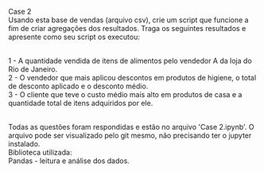 Case 2<br>
Usando esta base de vendas (arquivo csv), crie um script que funcione a fim de criar agregações dos resultados. Traga os seguintes resultados e apresente como seu script os executou:

<br>
1 - A quantidade vendida de itens de alimentos pelo vendedor A da loja do Rio de Janeiro.<br>
2 - O vendedor que mais aplicou descontos em produtos de higiene, o total de desconto aplicado e o desconto médio.<br>
3 - O cliente que teve o custo médio mais alto em produtos de casa e a quantidade total de itens adquiridos por ele.<br>

<br>

Todas as questões foram respondidas e estão no arquivo 'Case 2.ipynb'. O arquivo pode ser visualizado pelo git mesmo, não precisando ter o jupyter instalado. 
<br>
Biblioteca utilizada:<br>
  Pandas - leitura e análise dos dados.
  
